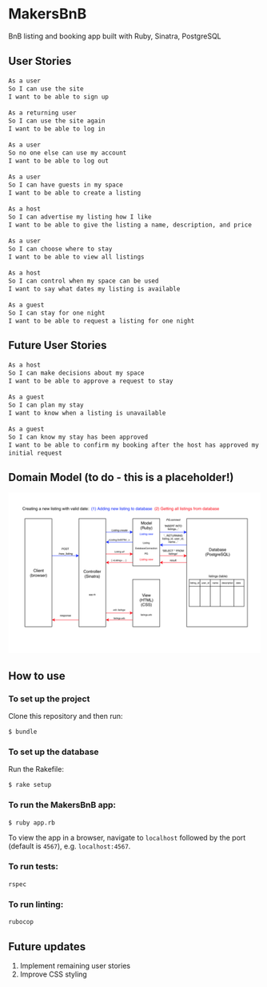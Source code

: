 # MakersBnB

BnB listing and booking app built with Ruby, Sinatra, PostgreSQL

## User Stories

```
As a user
So I can use the site
I want to be able to sign up

As a returning user
So I can use the site again
I want to be able to log in

As a user
So no one else can use my account
I want to be able to log out

As a user
So I can have guests in my space
I want to be able to create a listing

As a host
So I can advertise my listing how I like
I want to be able to give the listing a name, description, and price

As a user
So I can choose where to stay
I want to be able to view all listings

As a host
So I can control when my space can be used
I want to say what dates my listing is available

As a guest
So I can stay for one night
I want to be able to request a listing for one night

```

## Future User Stories

```
As a host
So I can make decisions about my space
I want to be able to approve a request to stay

As a guest
So I can plan my stay
I want to know when a listing is unavailable

As a guest
So I can know my stay has been approved
I want to be able to confirm my booking after the host has approved my initial request

```

## Domain Model (to do - this is a placeholder!)
![domain model](./public/images/diagram.png)

## How to use

### To set up the project

Clone this repository and then run:

```
$ bundle
```

### To set up the database

Run the Rakefile:

```
$ rake setup
```

### To run the MakersBnB app:

```
$ ruby app.rb
```

To view the app in a browser, navigate to `localhost` followed by the port (default is `4567`), e.g. `localhost:4567`.

### To run tests:

```
rspec
```

### To run linting:

```
rubocop
```

## Future updates

1. Implement remaining user stories
2. Improve CSS styling
